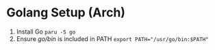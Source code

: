 # Golang Setup (Arch)

1. Install Go `paru -S go`
2. Ensure _go/bin_ is included in PATH `export PATH="/usr/go/bin:$PATH"`
